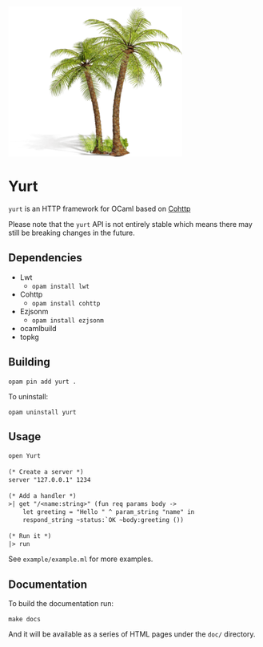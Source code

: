 ![Yurt image](/pkg/main.png)

Yurt
====

`yurt` is an HTTP framework for OCaml based on [Cohttp](https://github.com/mirage/ocaml-cohttp)

Please note that the `yurt` API is not entirely stable which means there may still be breaking changes in the future.

## Dependencies

- Lwt
    - `opam install lwt`
- Cohttp
    - `opam install cohttp`
- Ezjsonm
    - `opam install ezjsonm`
- ocamlbuild
- topkg

## Building

    opam pin add yurt .

To uninstall:

    opam uninstall yurt

## Usage

    open Yurt

    (* Create a server *)
    server "127.0.0.1" 1234

    (* Add a handler *)
    >| get "/<name:string>" (fun req params body ->
        let greeting = "Hello " ^ param_string "name" in
        respond_string ~status:`OK ~body:greeting ())

    (* Run it *)
    |> run

See `example/example.ml` for more examples.

## Documentation

To build the documentation run:

    make docs

And it will be available as a series of HTML pages under the `doc/` directory.


